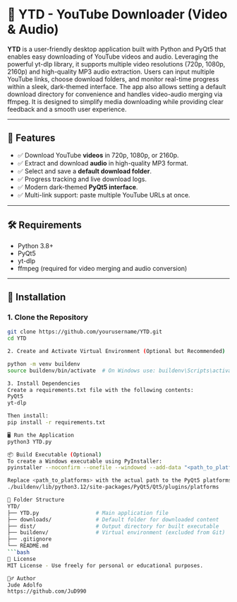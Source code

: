 # 🎥 YTD - YouTube Downloader (Video & Audio)

**YTD** is a user-friendly desktop application built with Python and PyQt5 that enables easy downloading of YouTube videos and audio. Leveraging the powerful yt-dlp library, it supports multiple video resolutions (720p, 1080p, 2160p) and high-quality MP3 audio extraction. Users can input multiple YouTube links, choose download folders, and monitor real-time progress within a sleek, dark-themed interface. The app also allows setting a default download directory for convenience and handles video-audio merging via ffmpeg. It is designed to simplify media downloading while providing clear feedback and a smooth user experience.

---

## 🚀 Features

- ✅ Download YouTube **videos** in 720p, 1080p, or 2160p.
- ✅ Extract and download **audio** in high-quality MP3 format.
- ✅ Select and save a **default download folder**.
- ✅ Progress tracking and live download logs.
- ✅ Modern dark-themed **PyQt5 interface**.
- ✅ Multi-link support: paste multiple YouTube URLs at once.

---

## 🛠 Requirements

- Python 3.8+
- PyQt5
- yt-dlp
- ffmpeg (required for video merging and audio conversion)

---

## 🔧 Installation

### 1. Clone the Repository

```bash
git clone https://github.com/yourusername/YTD.git
cd YTD

2. Create and Activate Virtual Environment (Optional but Recommended)

python -m venv buildenv
source buildenv/bin/activate  # On Windows use: buildenv\Scripts\activate

3. Install Dependencies
Create a requirements.txt file with the following contents:
PyQt5
yt-dlp

Then install:
pip install -r requirements.txt

🖥️ Run the Application
python3 YTD.py

📦 Build Executable (Optional)
To create a Windows executable using PyInstaller:
pyinstaller --noconfirm --onefile --windowed --add-data "<path_to_platforms>:platforms" YTD.py

Replace <path_to_platforms> with the actual path to the PyQt5 platforms directory, e.g.:
./buildenv/lib/python3.12/site-packages/PyQt5/Qt5/plugins/platforms

📁 Folder Structure
YTD/
├── YTD.py                  # Main application file
├── downloads/              # Default folder for downloaded content
├── dist/                   # Output directory for built executable
├── buildenv/               # Virtual environment (excluded from Git)
├── .gitignore
└── README.md
```bash
📃 License
MIT License - Use freely for personal or educational purposes.

🙋‍♂️ Author
Jude Adolfo
https://github.com/JuD990
